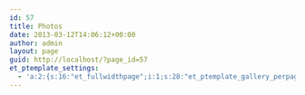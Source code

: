 ```yaml
---
id: 57
title: Photos
date: 2013-03-12T14:06:12+00:00
author: admin
layout: page
guid: http://localhost/?page_id=57
et_ptemplate_settings:
  - 'a:2:{s:16:"et_fullwidthpage";i:1;s:28:"et_ptemplate_gallery_perpage";s:2:"12";}'
---
```

